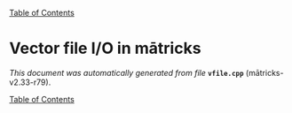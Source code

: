 
[Table of Contents](README.md)


# Vector file I/O in mātricks
_This document was automatically generated from file_ **`vfile.cpp`** (mātricks-v2.33-r79).


[Table of Contents](README.md)
